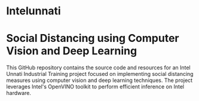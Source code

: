 # Intelunnati
<h1>Social Distancing using Computer Vision and Deep Learning</h1>
This GitHub repository contains the source code and resources for an Intel Unnati Industrial Training project focused on implementing social distancing measures using computer vision and deep learning techniques. The project leverages Intel's OpenVINO toolkit to perform efficient inference on Intel hardware.
